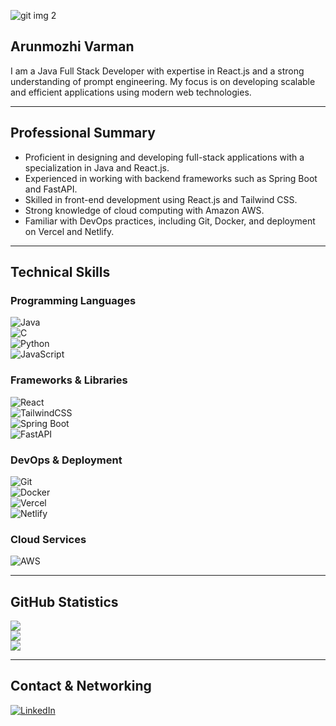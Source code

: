 ![git img 2](https://github.com/user-attachments/assets/3abf2ca4-1ae3-4b19-ad36-a718b358f997)

## Arunmozhi Varman
I am a Java Full Stack Developer with expertise in React.js and a strong understanding of prompt engineering. My focus is on developing scalable and efficient applications using modern web technologies.

---

## Professional Summary
- Proficient in designing and developing full-stack applications with a specialization in Java and React.js.  
- Experienced in working with backend frameworks such as Spring Boot and FastAPI.  
- Skilled in front-end development using React.js and Tailwind CSS.  
- Strong knowledge of cloud computing with Amazon AWS.  
- Familiar with DevOps practices, including Git, Docker, and deployment on Vercel and Netlify.  

---

## Technical Skills

### Programming Languages
![Java](https://img.shields.io/badge/java-%23ED8B00.svg?style=for-the-badge&logo=openjdk&logoColor=white)  
![C](https://img.shields.io/badge/c-%2300599C.svg?style=for-the-badge&logo=c&logoColor=white)  
![Python](https://img.shields.io/badge/python-3670A0?style=for-the-badge&logo=python&logoColor=ffdd54)  
![JavaScript](https://img.shields.io/badge/javascript-%23323330.svg?style=for-the-badge&logo=javascript&logoColor=%23F7DF1E)  

### Frameworks & Libraries
![React](https://img.shields.io/badge/react-%2320232a.svg?style=for-the-badge&logo=react&logoColor=%2361DAFB)  
![TailwindCSS](https://img.shields.io/badge/tailwindcss-%2338B2AC.svg?style=for-the-badge&logo=tailwind-css&logoColor=white)  
![Spring Boot](https://img.shields.io/badge/Spring%20Boot-%236DB33F.svg?style=for-the-badge&logo=springboot&logoColor=white)  
![FastAPI](https://img.shields.io/badge/FastAPI-005571?style=for-the-badge&logo=fastapi)  

### DevOps & Deployment
![Git](https://img.shields.io/badge/git-%23F05033.svg?style=for-the-badge&logo=git&logoColor=white)  
![Docker](https://img.shields.io/badge/docker-%230db7ed.svg?style=for-the-badge&logo=docker&logoColor=white)  
![Vercel](https://img.shields.io/badge/vercel-%23000000.svg?style=for-the-badge&logo=vercel&logoColor=white)  
![Netlify](https://img.shields.io/badge/netlify-%23000000.svg?style=for-the-badge&logo=netlify&logoColor=#00C7B7)  

### Cloud Services
![AWS](https://img.shields.io/badge/Amazon%20AWS-%23232F3E.svg?style=for-the-badge&logo=amazon-aws&logoColor=white)  

---

## GitHub Statistics
![](https://github-readme-stats.vercel.app/api?username=AMV0027&theme=monokai&hide_border=true&include_all_commits=false&count_private=false)  
![](https://github-readme-streak-stats.herokuapp.com/?user=AMV0027&theme=monokai&hide_border=true)  
![](https://github-readme-stats.vercel.app/api/top-langs/?username=AMV0027&theme=monokai&hide_border=true&include_all_commits=false&count_private=false&layout=compact)  

---

## Contact & Networking
[![LinkedIn](https://img.shields.io/badge/LinkedIn-%230077B5.svg?logo=linkedin&logoColor=white)](https://linkedin.com/in/arunmozhi-varman-2565b3266/)  
